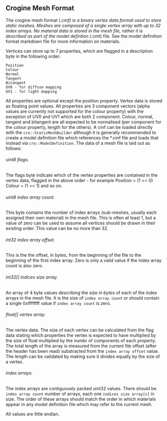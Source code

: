 Crogine Mesh Format
-------------------

The crogine mesh format (*.cmf) is a binary vertex data format used to store static meshes. Meshes are composed of a single vertex array with up to 32 index arrays. No material data is stored in the mesh file, rather it is described as part of the model defintion (*.cmt) file. See the model definition format markdown file for more information on materials.

Vertices can store up to 7 properties, which are flagged in a description byte in the following order:

    Position
    Colour
    Normal
    Tangent
    Bitangent
    UV0 - for diffuse mapping
    UV1 - for light mapping

All properties are optional except the position property. Vertex data is stored as floating point values. All properties are 3 component vectors (alpha values are currently not supported for the colour property) with the exception of UV0 and UV1 which are both 2 component. Colour, normal, tangent and bitangent are all expected to be normalised (per component for the colour property, length for the others). A cmf can be loaded directly with the `cro::StaticMeshBuilder` although it is generally recommended to create a model definition file which references the *.cmf file and loads that instead via `cro::ModelDefinition`. The data of a mesh file is laid out as follows:

###### uint8 flags.
The flags byte indicate which of the vertex properties are contained in the vertex data, flagged in the above order - for example Position = (1 << 0) Colour = (1 << 1) and so on.

###### uint8 index array count.
This byte contains the number of index arrays (sub-meshes, usually each assigned their own material) in the mesh file. This is often at least 1, but a value of zero can be used to assume all vertices should be drawn in their existing order. This value can be no more than 32.

###### int32 index array offset.
This is the the offset, in bytes, from the beginning of the file to the beginning of the first index array. Zero is only a valid value if the index array count is also zero.

###### int32[] indices size array.
An array of 4 byte values describing the size *in bytes* of each of the index arrays in the mesh file. It is the size of `index array count` or should contain a single 0xffffffff value if `index array count` is zero.

###### float[] vertex array.
The vertex data. The size of each vertex can be calculated from the flag data stating which properties the vertex is expected to have multiplied by the size of float multiplied by the numbr of components of each property. The total length of the array is measured from the current file offset (after the header has been read) substracted from the `index array offset` value. The length can be validated by making sure it divides equally by the size of a vertex.

###### index arrays.
The index arrays are contiguously packed uint32 values. There should be `index array count` number of arrays, each one `indices size array[x]` in size. The order of these arrays should match the order in which materials appear in any model definition file which may refer to the current mesh.

All values are little endian.
